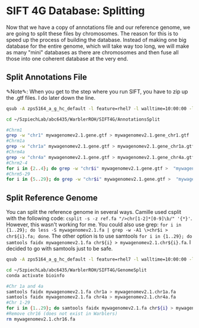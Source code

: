 # SIFT 4G Database: Splitting
Now that we have a copy of annotations file and our reference genome, we are going to split these files by chromosomes. The reason for this is to speed up the process of building the database. Instead of making one big database for the entire genome, which will take way too long, we will make as many "mini" databases as there are chromosomes and then fuse all those into one coherent database at the very end. 

## Split Annotations File 
✎Note✎: When you get to the step where you run SIFT, you have to zip up the .gtf files. I do later down the line.

```bash
qsub -A zps5164_a_g_hc_default -l feature=rhel7 -l walltime=10:00:00 -l nodes=1:ppn=1 -l mem=100gb -I 

cd ~/SzpiechLab/abc6435/WarblerROH/SIFT4G/AnnotationsSplit 

#Chrm1
grep -w "chr1" mywagenomev2.1.gene.gtf > mywagenomev2.1.gene_chr1.gtf
#Chrm1a
grep -w "chr1a" mywagenomev2.1.gene.gtf > mywagenomev2.1.gene_chr1a.gtf
#Chrm4a
grep -w "chr4a" mywagenomev2.1.gene.gtf > mywagenomev2.1.gene_chr4a.gtf
#Chrm2-4
for i in {2..4}; do grep -w "chr$i" mywagenomev2.1.gene.gtf >  "mywagenomev2.1.gene_chr$i.gtf"; done
#Chrm5-29
for i in {5..29}; do grep -w "chr$i" mywagenomev2.1.gene.gtf >  "mywagenomev2.1.gene_chr$i.gtf"; done
```
## Split Reference Genome 
You can split the reference genome in several ways. Camille used csplit with the following code:
 `csplit -s -z ref.fa "/>chr[1-2]*[0-9]\b/" '{*}'`. 
 However, this wasn't working for me. You could also use grep:
 `for i in {1..29}; do less -S mywagenomev2.1.fa | grep -w -A1 \>chr$i > chr${i}.fa; done`. 
  The other option is to use samtools
  `for i in {1..29}; do samtools faidx mywagenomev2.1.fa chr${i} > mywagenomev2.1.chr${i}.fa`. 
  I decided to go with samtools just to be safe. 
  
```bash
qsub -A zps5164_a_g_hc_default -l feature=rhel7 -l walltime=10:00:00 -l nodes=1:ppn=1 -l mem=100gb -I 

cd ~/SzpiechLab/abc6435/WarblerROH/SIFT4G/GenomeSplit
conda activate bioinfo

#Chr 1a and 4a
samtools faidx mywagenomev2.1.fa chr1a > mywagenomev2.1.chr1a.fa
samtools faidx mywagenomev2.1.fa chr4a > mywagenomev2.1.chr4a.fa
#Chr 1-29
for i in {1..29}; do samtools faidx mywagenomev2.1.fa chr${i} > mywagenomev2.1.chr${i}.fa; done
#Remove chr16 (does not exist in Warblers)
rm mywagenomev2.1.chr16.fa
```

